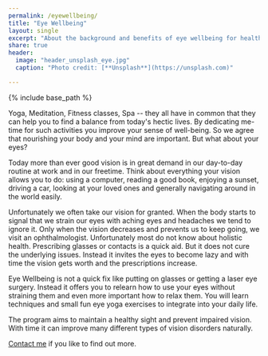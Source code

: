 ```yaml
---
permalink: /eyewellbeing/
title: "Eye Wellbeing"
layout: single
excerpt: "About the background and benefits of eye wellbeing for healthy and vital vision."
share: true
header:
  image: "header_unsplash_eye.jpg"
  caption: "Photo credit: [**Unsplash**](https://unsplash.com)"

---
```


{% include base_path %}

[comment]: <> (TODO: Add a nice header?)

Yoga, Meditation, Fitness classes, Spa -- they all have in common that they can help you to find a balance from today's hectic lives. By dedicating me-time for such activities you improve your sense of well-being.
So we agree that nourishing your body and your mind are important. But what about your eyes?

Today more than ever good vision is in great demand in our day-to-day routine at work and in our freetime. 
Think about everything your vision allows you to do: using a computer, reading a good book, enjoying a sunset, driving a car, looking at your loved ones and generally navigating around in the world easily.

Unfortunately we often take our vision for granted. When the body starts to signal that we strain our eyes with aching eyes and headaches we tend to ignore it. Only when the vision decreases and prevents us to keep going, we visit an ophthalmologist. Unfortunately most do not know about holistic health. Prescribing glasses or contacts is a quick aid. But it does not cure the underlying issues. Instead it invites the eyes to become lazy and with time the vision gets worth and the prescriptions increase. 

[comment]: <> (read more on extra blog post)

Eye Wellbeing is not a quick fix like putting on glasses or getting a laser eye surgery. Instead it offers you to relearn how to use your eyes without straining them and even more important how to relax them. 
You will learn techniques and small fun eye yoga exercises to integrate into your daily life. 


The program aims to maintain a healthy sight and prevent impaired vision. With time it can improve many different types of vision disorders naturally. 


[Contact me](/coaching) if you like to find out more. 



[comment]: <> (Add link about food)

[comment]: <> (Add some research link to read further on this)


[comment]: <> (You can read more about my own journey to a healthy and vital vision [here].)
